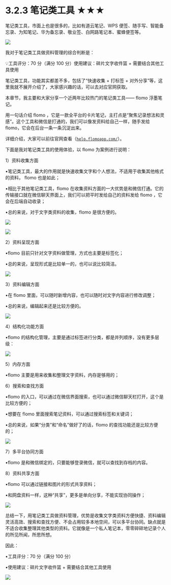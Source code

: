 # 3.2.3 笔记类工具 ★★★

笔记类工具，市面上也是很多的，比如有道云笔记、WPS 便签、随手写、智能备忘录、为知笔记、华为备忘录、敬业签、白网路笔记本、蜜蜂便签等。

![](img/23cb4f4fc9fad78f6226f1491356148e.png)

我对于笔记类工具做资料管理的综合判断是：

💡工具评分：70 分（满分 100 分）使用建议：碎片文字收件篮 + 需要结合其他工具使用

笔记类工具，功能其实都差不多，包括了“快速收集 + 打标签 + 对外分享”等，这里我就不展开介绍了，大家感兴趣的话，可以去对应官网获取。

本章节，我主要和大家分享一个近两年比较热门的笔记类工具—— flomo 浮墨笔记。

用一句话介绍 flomo ，它是一款全平台的卡片笔记，主打点是“聚焦记录想法和灵感”。这个工具和微信是打通的，我们可以像发资料给自己一样，随手发给 flomo，它会在后台一条一条沉淀出来。

详细介绍，大家可以前往官网查看（[`help.flomoapp.com/`](https://help.flomoapp.com/)）。

下面是我对笔记类工具的使用体验，以 flomo 为案例进行说明：

1）资料收集方面

•笔记类工具，最大的作用就是快速收集文字和个人想法，不适用于收集其他格式的资料， flomo 也是如此；

•相比于其他笔记类工具，flomo 在收集资料方面的一大优势是和微信打通。它的传输接口就在微信聊天界面上，我们可以把平时发给自己的资料发给 flomo ，它会在后端自动收录；

•总的来说，对于文字类资料的收集，flomo 是很方便的。

![](img/8f415e487844ce31a6bb9d8279822965.png)

![](img/8ab670ae59c8a23f032c53b2f0938b55.png)

2）资料呈现方面

•flomo 目前只针对文字资料做管理，方式也主要是标签化；

•总的来说，呈现形式是比较单一的，也可以说比较简洁。

![](img/0a6c72d53a2e821d984d9a07a3d6288a.png)

3）资料编辑方面

•在 flomo 里面，可以随时新增内容，也可以随时对文字内容进行修改调整；

•总的来说，编辑起来还是比较方便的。

![](img/3388f398e42f5a413332fdfaa9741caa.png)

4）结构化功能方面

•flomo 的结构化管理，主要是通过标签进行分类，都是并列顺序，没有更多层级：

![](img/0a6c72d53a2e821d984d9a07a3d6288a.png)

5）内存方面

•flomo 主要是用来收集和整理文字资料，内存是够用的；

6）搜索和查找方面

•flomo 的入口，可以通过在微信界面搜索，也可以通过微信聊天栏打开，这个是比较方便的；

•想要在 flomo 里面搜索笔记资料，可以通过搜索标签和关键词；

•总的来说，如果“分类”和“命名”做好了的话，flomo 的查找功能还是比较方便的；

![](img/5af6c2faa4335ea50b7ab42690b00ac2.png)

7）多平台协同方面

•flomo 是和微信绑定的，只要能够登录微信，就可以查找到存档的内容。

8）资料共享方面

•flomo 可以通过链接和图片的形式共享资料；

•和网盘资料一样，这种“共享”，更多是单向分享，不能实现协同操作；

![](img/17c101e210a1974fca89caf95a8d7f11.png)

总结一下，用笔记类工具做资料管理，优势是收集文字类资料方便快捷、资料编辑灵活高效、搜索和查找方便、不会占用较多本地空间，可以多平台协同。缺点就是不适合收集整理其他类型的资料。它就像是一个私人笔记本，零零碎碎地记录个人的所见所闻，所思所想。

因此：

•工具评分：70 分（满分 100 分）

•使用建议：碎片文字收件篮 + 需要结合其他工具使用

![](img/6f29a26225a10f4b7fdc119be6a2f65e.png)